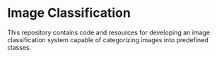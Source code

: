 # Image Classification

  This repository contains code and resources for developing an image classification system capable of categorizing images into predefined classes.
